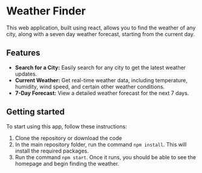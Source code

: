 # Weather Finder
This web application, built using react, allows you to find the weather of any city, along with a seven day weather forecast, starting from the current day.

## Features

- **Search for a City:** Easily search for any city to get the latest weather updates.
- **Current Weather:** Get real-time weather data, including temperature, humidity, wind speed, and certain other weather conditions.
- **7-Day Forecast:** View a detailed weather forecast for the next 7 days.

## Getting started

To start using this app, follow these instructions:

1. Clone the repository or download the code
2. In the main repository folder, run the command ```npm install```. This will install the required packages.
3. Run the command ```npm start```. Once it runs, you should be able to see the homepage and begin finding the weather.
